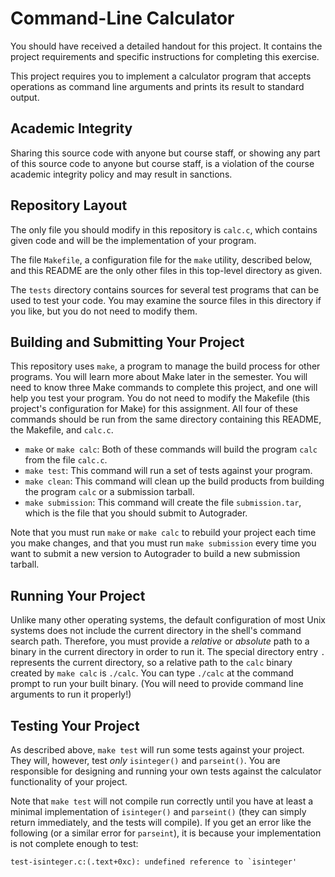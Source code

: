 Command-Line Calculator
===

You should have received a detailed handout for this project.  It
contains the project requirements and specific instructions for
completing this exercise.

This project requires you to implement a calculator program that accepts
operations as command line arguments and prints its result to standard
output.

Academic Integrity
---

Sharing this source code with anyone but course staff, or showing any
part of this source code to anyone but course staff, is a violation of
the course academic integrity policy and may result in sanctions.

Repository Layout
---

The only file you should modify in this repository is `calc.c`, which
contains given code and will be the implementation of your program.

The file `Makefile`, a configuration file for the `make` utility,
described below, and this README are the only other files in this
top-level directory as given.

The `tests` directory contains sources for several test programs that
can be used to test your code.  You may examine the source files in this
directory if you like, but you do not need to modify them.

Building and Submitting Your Project
---

This repository uses `make`, a program to manage the build process for
other programs.  You will learn more about Make later in the semester.
You will need to know three Make commands to complete this project, and
one will help you test your program.  You do not need to modify the
Makefile (this project's configuration for Make) for this assignment.
All four of these commands should be run from the same directory
containing this README, the Makefile, and `calc.c`.

 * `make` or `make calc`: Both of these commands will build the program
   `calc` from the file `calc.c`.
 * `make test`: This command will run a set of tests against your
   program.
 * `make clean`: This command will clean up the build products from
   building the program `calc` or a submission tarball.
 * `make submission`: This command will create the file
   `submission.tar`, which is the file that you should submit to
   Autograder.

Note that you must run `make` or `make calc` to rebuild your project
each time you make changes, and that you must run `make submission`
every time you want to submit a new version to Autograder to build a new
submission tarball.

Running Your Project
---

Unlike many other operating systems, the default configuration of most
Unix systems does not include the current directory in the shell's
command search path.  Therefore, you must provide a _relative_ or
_absolute_ path to a binary in the current directory in order to run it.
The special directory entry `.` represents the current directory, so a
relative path to the `calc` binary created by `make calc` is `./calc`.
You can type `./calc` at the command prompt to run your built binary.
(You will need to provide command line arguments to run it properly!)

Testing Your Project
---

As described above, `make test` will run some tests against your
project.  They will, however, test _only_ `isinteger()` and
`parseint()`.  You are responsible for designing and running your own
tests against the calculator functionality of your project.

Note that `make test` will not compile run correctly until you have at
least a minimal implementation of `isinteger()` and `parseint()` (they
can simply return immediately, and the tests will compile).  If you get
an error like the following (or a similar error for `parseint`), it is
because your implementation is not complete enough to test:

```
test-isinteger.c:(.text+0xc): undefined reference to `isinteger'
```
